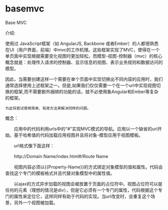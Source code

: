 # basemvc
Base MVC

介绍:

  使用过 JavaScript框架（如 AngularJS, Backbone 或者Ember）的人都很熟悉在UI（用户界面，前端）中mvc的工作机理。这些框架实现了MVC，使得在一个单页面中实现根据需要变化视图时更加轻松，而模型-视图-控制器（mvc）的核心概念就是：处理传入请求的控制器、显示信息的视图、表示业务规则和数据访问的模型。
  
  因此，当需要创建这样一个需要在单个页面中实现切换出不同内容的应用时，我们通常选择使用上述框架之一。但是,如果我们仅仅需要一个在一个url中实现视图切换的框架,而不需要额外捆绑的功能的话，就不必使用象Angular和Ember等复杂的框架。

	为此将尝试使用简单、有效方法来解决同样的问题。
	
概念：

　　应用中的代码利用urls中的“#”实现MVC模式的导航。应用以一个缺省的url开始，基于哈希值的代码加载应用视图并且将对象-模型应用于视图模板。

　　url格式像下面这样：

　　http://Domain Name/index.html#/Route Name

　　视图内容必须以{{Property-Name}}的方式绑定对象模型的值和属性。代码会查找这个专门的模板格式并且代替对象模型中的属性值。

　　以ajax的方式异步加载的视图会被放置于页面的占位符中。视图占位符可以是任何的元素（理想的情况是div），但是它必须有一个专门的属性，代码根据这个专门的属性来定位它，这样同样有助于代码的实现。当url改变时，会重复这个场景，另外一个视图被加载。
